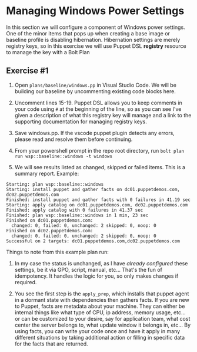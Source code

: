 # Managing Windows Power Settings

In this section we will configure a component of Windows power settings. One of the minor items that pops up when creating a base image or baseline profile is disabling hibernation. Hibernation settings are merely registry keys, so in this exercise we will use Puppet DSL **registry** resource to manage the key with a Bolt Plan

## Exercise #1

  1. Open `plans/baseline/windows.pp` in Visual Studio Code. We will be building our baseline by uncommenting existing code blocks here.

  2. Uncomment lines 15-19. Puppet DSL allows you to keep comments in your code using `#` at the beginning of the line, so as you can see I've given a description of what this registry key will manage and a link to the supporting documentation for managing registry keys.

  3. Save windows.pp. If the vscode puppet plugin detects any errors, please read and resolve them before continuing.

  4.  From your powershell prompt in the repo root directory, run `bolt plan run wsp::baseline::windows -t windows`
  
  5. We will see results listed as changed, skipped or failed items. This is a summary report. Example:

    Starting: plan wsp::baseline::windows
    Starting: install puppet and gather facts on dc01.puppetdemos.com, dc02.puppetdemos.com
    Finished: install puppet and gather facts with 0 failures in 41.19 sec
    Starting: apply catalog on dc01.puppetdemos.com, dc02.puppetdemos.com
    Finished: apply catalog with 0 failures in 41.37 sec
    Finished: plan wsp::baseline::windows in 1 min, 23 sec
    Finished on dc01.puppetdemos.com:
      changed: 0, failed: 0, unchanged: 2 skipped: 0, noop: 0
    Finished on dc02.puppetdemos.com:
      changed: 0, failed: 0, unchanged: 2 skipped: 0, noop: 0
    Successful on 2 targets: dc01.puppetdemos.com,dc02.puppetdemos.com

  Things to note from this example plan run:

  1. In my case the status is unchanged, as I have *already configured* these settings, be it via GPO, script, manual, etc... That's the fun of idempotency. It handles the logic for you, so only makes changes if required.

  2. You see the first step is the `apply_prep`, which installs that puppet agent in a dormant state with dependencies then gathers facts. If you are new to Puppet, facts are metadata about your machine. They can either be internal things like what type of CPU, ip address, memory usage, etc... or can be customized to your desire, say for application team, what cost center the server belongs to, what update window it belongs in, etc... By using facts, you can write your code once and have it apply in many different situations by taking additional action or filling in specific data for the facts that are returned.